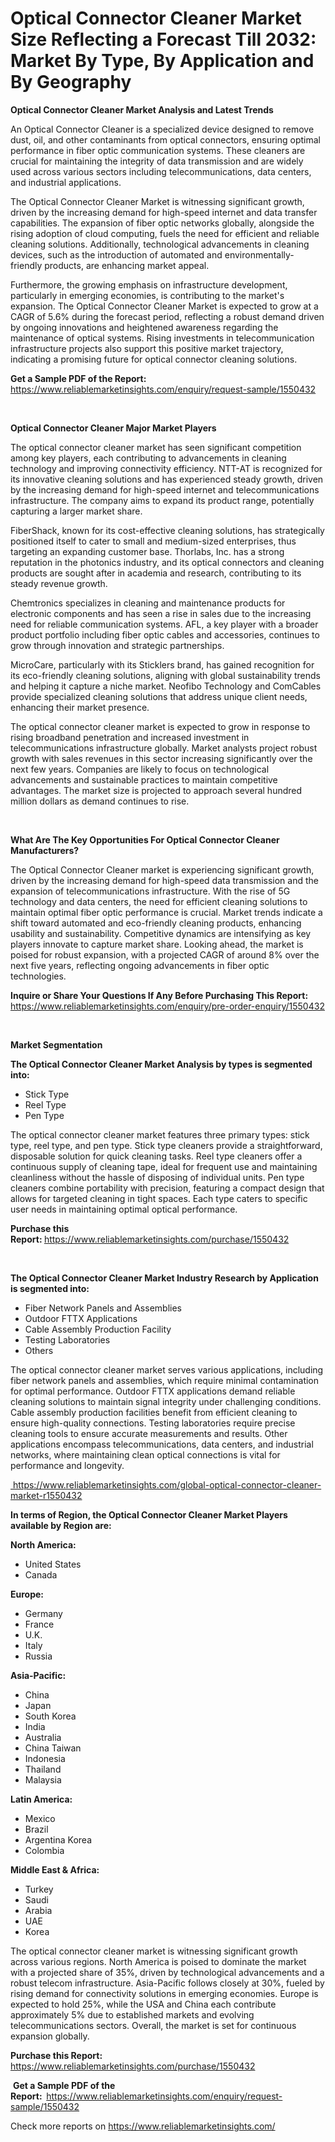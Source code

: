 <p><h1>Optical Connector Cleaner Market Size Reflecting a Forecast Till 2032: Market By Type, By Application and By Geography</h1></p><p><strong>Optical Connector Cleaner Market Analysis and Latest Trends</strong></p>
<p><p>An Optical Connector Cleaner is a specialized device designed to remove dust, oil, and other contaminants from optical connectors, ensuring optimal performance in fiber optic communication systems. These cleaners are crucial for maintaining the integrity of data transmission and are widely used across various sectors including telecommunications, data centers, and industrial applications.</p><p>The Optical Connector Cleaner Market is witnessing significant growth, driven by the increasing demand for high-speed internet and data transfer capabilities. The expansion of fiber optic networks globally, alongside the rising adoption of cloud computing, fuels the need for efficient and reliable cleaning solutions. Additionally, technological advancements in cleaning devices, such as the introduction of automated and environmentally-friendly products, are enhancing market appeal.</p><p>Furthermore, the growing emphasis on infrastructure development, particularly in emerging economies, is contributing to the market's expansion. The Optical Connector Cleaner Market is expected to grow at a CAGR of 5.6% during the forecast period, reflecting a robust demand driven by ongoing innovations and heightened awareness regarding the maintenance of optical systems. Rising investments in telecommunication infrastructure projects also support this positive market trajectory, indicating a promising future for optical connector cleaning solutions.</p></p>
<p><strong>Get a Sample PDF of the Report:&nbsp;</strong> <a href="https://www.reliablemarketinsights.com/enquiry/request-sample/1550432?utm_campaign=2535&utm_medium=2&utm_source=Github&utm_content=ia&utm_term=04042025&utm_id=optical-connector-cleaner">https://www.reliablemarketinsights.com/enquiry/request-sample/1550432</a></p>
<p>&nbsp;</p>
<p><strong>Optical Connector Cleaner Major Market Players</strong></p>
<p><p>The optical connector cleaner market has seen significant competition among key players, each contributing to advancements in cleaning technology and improving connectivity efficiency. NTT-AT is recognized for its innovative cleaning solutions and has experienced steady growth, driven by the increasing demand for high-speed internet and telecommunications infrastructure. The company aims to expand its product range, potentially capturing a larger market share.</p><p>FiberShack, known for its cost-effective cleaning solutions, has strategically positioned itself to cater to small and medium-sized enterprises, thus targeting an expanding customer base. Thorlabs, Inc. has a strong reputation in the photonics industry, and its optical connectors and cleaning products are sought after in academia and research, contributing to its steady revenue growth.</p><p>Chemtronics specializes in cleaning and maintenance products for electronic components and has seen a rise in sales due to the increasing need for reliable communication systems. AFL, a key player with a broader product portfolio including fiber optic cables and accessories, continues to grow through innovation and strategic partnerships.</p><p>MicroCare, particularly with its Sticklers brand, has gained recognition for its eco-friendly cleaning solutions, aligning with global sustainability trends and helping it capture a niche market. Neofibo Technology and ComCables provide specialized cleaning solutions that address unique client needs, enhancing their market presence.</p><p>The optical connector cleaner market is expected to grow in response to rising broadband penetration and increased investment in telecommunications infrastructure globally. Market analysts project robust growth with sales revenues in this sector increasing significantly over the next few years. Companies are likely to focus on technological advancements and sustainable practices to maintain competitive advantages. The market size is projected to approach several hundred million dollars as demand continues to rise.</p></p>
<p>&nbsp;</p>
<p><strong>What Are The Key Opportunities For Optical Connector Cleaner Manufacturers?</strong></p>
<p><p>The Optical Connector Cleaner market is experiencing significant growth, driven by the increasing demand for high-speed data transmission and the expansion of telecommunications infrastructure. With the rise of 5G technology and data centers, the need for efficient cleaning solutions to maintain optimal fiber optic performance is crucial. Market trends indicate a shift toward automated and eco-friendly cleaning products, enhancing usability and sustainability. Competitive dynamics are intensifying as key players innovate to capture market share. Looking ahead, the market is poised for robust expansion, with a projected CAGR of around 8% over the next five years, reflecting ongoing advancements in fiber optic technologies.</p></p>
<p><strong>Inquire or Share Your Questions If Any Before Purchasing This Report:</strong> <a href="https://www.reliablemarketinsights.com/enquiry/pre-order-enquiry/1550432?utm_campaign=2535&utm_medium=2&utm_source=Github&utm_content=ia&utm_term=04042025&utm_id=optical-connector-cleaner">https://www.reliablemarketinsights.com/enquiry/pre-order-enquiry/1550432</a></p>
<p>&nbsp;</p>
<p><strong>Market Segmentation</strong></p>
<p><strong>The Optical Connector Cleaner Market Analysis by types is segmented into:</strong></p>
<p><ul><li>Stick Type</li><li>Reel Type</li><li>Pen Type</li></ul></p>
<p><p>The optical connector cleaner market features three primary types: stick type, reel type, and pen type. Stick type cleaners provide a straightforward, disposable solution for quick cleaning tasks. Reel type cleaners offer a continuous supply of cleaning tape, ideal for frequent use and maintaining cleanliness without the hassle of disposing of individual units. Pen type cleaners combine portability with precision, featuring a compact design that allows for targeted cleaning in tight spaces. Each type caters to specific user needs in maintaining optimal optical performance.</p></p>
<p><strong>Purchase this Report:&nbsp;</strong><a href="https://www.reliablemarketinsights.com/purchase/1550432?utm_campaign=2535&utm_medium=2&utm_source=Github&utm_content=ia&utm_term=04042025&utm_id=optical-connector-cleaner">https://www.reliablemarketinsights.com/purchase/1550432</a></p>
<p>&nbsp;</p>
<p><strong>The Optical Connector Cleaner Market Industry Research by Application is segmented into:</strong></p>
<p><ul><li>Fiber Network Panels and Assemblies</li><li>Outdoor FTTX Applications</li><li>Cable Assembly Production Facility</li><li>Testing Laboratories</li><li>Others</li></ul></p>
<p><p>The optical connector cleaner market serves various applications, including fiber network panels and assemblies, which require minimal contamination for optimal performance. Outdoor FTTX applications demand reliable cleaning solutions to maintain signal integrity under challenging conditions. Cable assembly production facilities benefit from efficient cleaning to ensure high-quality connections. Testing laboratories require precise cleaning tools to ensure accurate measurements and results. Other applications encompass telecommunications, data centers, and industrial networks, where maintaining clean optical connections is vital for performance and longevity.</p></p>
<p><a href="https://www.reliablemarketinsights.com/global-optical-connector-cleaner-market-r1550432?utm_campaign=2535&utm_medium=2&utm_source=Github&utm_content=ia&utm_term=04042025&utm_id=optical-connector-cleaner">&nbsp;https://www.reliablemarketinsights.com/global-optical-connector-cleaner-market-r1550432</a></p>
<p><strong>In terms of Region, the Optical Connector Cleaner Market Players available by Region are:</strong></p>
<p>
    <p> <strong> North America: </strong>
        <ul>
            <li>United States</li>
            <li>Canada</li>
        </ul>
        </p> 
    <p> <strong> Europe: </strong>
        <ul>
            <li>Germany</li>
            <li>France</li>
            <li>U.K.</li>
            <li>Italy</li>
            <li>Russia</li>
        </ul>
        </p> 
    <p> <strong> Asia-Pacific: </strong>
        <ul>
            <li>China</li>
            <li>Japan</li>
            <li>South Korea</li>
            <li>India</li>
            <li>Australia</li>
            <li>China Taiwan</li>
            <li>Indonesia</li>
            <li>Thailand</li>
            <li>Malaysia</li>
        </ul>
        </p> 
    <p> <strong> Latin America: </strong>
        <ul>
            <li>Mexico</li>
            <li>Brazil</li>
            <li>Argentina Korea</li>
            <li>Colombia</li>
        </ul>
        </p> 
    <p> <strong> Middle East & Africa: </strong>
        <ul>
            <li>Turkey</li>
            <li>Saudi</li>
            <li>Arabia</li>
            <li>UAE</li>
            <li>Korea</li>
        </ul>
    </p>
    </p>
<p><p>The optical connector cleaner market is witnessing significant growth across various regions. North America is poised to dominate the market with a projected share of 35%, driven by technological advancements and a robust telecom infrastructure. Asia-Pacific follows closely at 30%, fueled by rising demand for connectivity solutions in emerging economies. Europe is expected to hold 25%, while the USA and China each contribute approximately 5% due to established markets and evolving telecommunications sectors. Overall, the market is set for continuous expansion globally.</p></p>
<p><strong>Purchase this Report: </strong><a href="https://www.reliablemarketinsights.com/purchase/1550432?utm_campaign=2535&utm_medium=2&utm_source=Github&utm_content=ia&utm_term=04042025&utm_id=optical-connector-cleaner">https://www.reliablemarketinsights.com/purchase/1550432</a></p>
<p>&nbsp;<strong>Get a Sample PDF of the Report:&nbsp;&nbsp;</strong><a href="https://www.reliablemarketinsights.com/enquiry/request-sample/1550432?utm_campaign=2535&utm_medium=2&utm_source=Github&utm_content=ia&utm_term=04042025&utm_id=optical-connector-cleaner">https://www.reliablemarketinsights.com/enquiry/request-sample/1550432</a></p>
<p><strong></strong></p>
<p>Check more reports on <a href="https://www.reliablemarketinsights.com/?utm_campaign=2535&utm_medium=2&utm_source=Github&utm_content=ia&utm_term=04042025&utm_id=optical-connector-cleaner">https://www.reliablemarketinsights.com/</a></p>